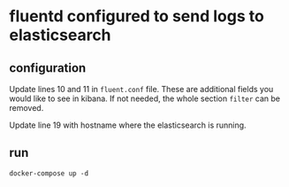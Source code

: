 # fluentd configured to send logs to elasticsearch

## configuration

Update lines 10 and 11 in `fluent.conf` file. These are additional fields
you would like to see in kibana. If not needed, the whole section `filter`
can be removed.

Update line 19 with hostname where the elasticsearch is running.

## run
`docker-compose up -d`
